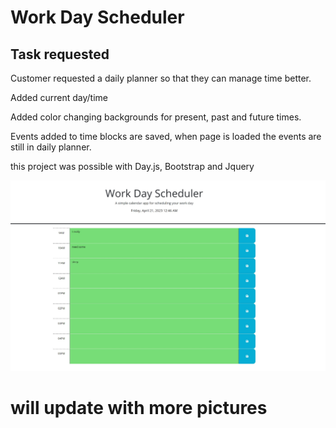 # Work Day Scheduler

## Task requested
Customer requested a daily planner so that they can manage time better. 

Added current day/time 

Added color changing backgrounds for present, past and future times. 

Events added to time blocks are saved, when page is loaded the events are still in daily planner. 

this project was possible with Day.js, Bootstrap and Jquery

![color coded slots where user can save events](./Assets/PlannerGrn.jpg)

# will update with more pictures 